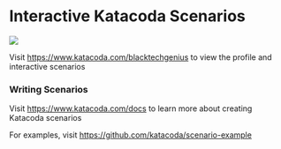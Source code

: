 # Interactive Katacoda Scenarios

[![](http://shields.katacoda.com/katacoda/blacktechgenius/count.svg)](https://www.katacoda.com/blacktechgenius "Get your profile on Katacoda.com")

Visit https://www.katacoda.com/blacktechgenius to view the profile and interactive scenarios

### Writing Scenarios
Visit https://www.katacoda.com/docs to learn more about creating Katacoda scenarios

For examples, visit https://github.com/katacoda/scenario-example
